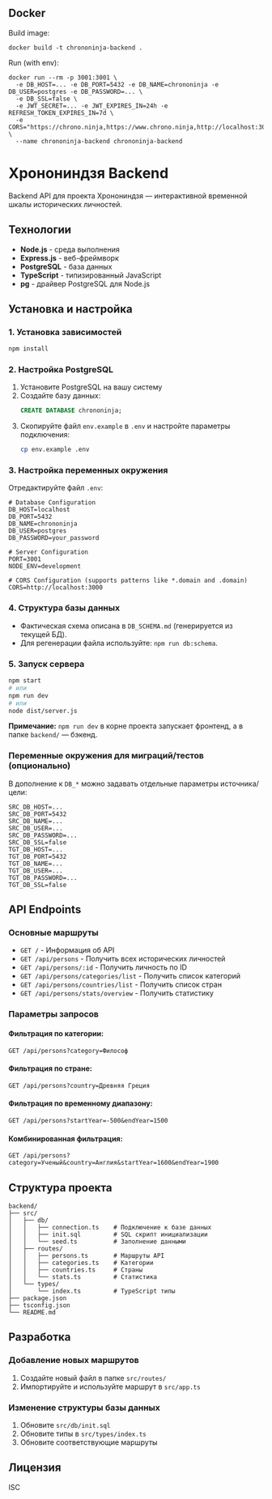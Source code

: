 ## Docker

Build image:

```
docker build -t chrononinja-backend .
```

Run (with env):

```
docker run --rm -p 3001:3001 \
  -e DB_HOST=... -e DB_PORT=5432 -e DB_NAME=chrononinja -e DB_USER=postgres -e DB_PASSWORD=... \
  -e DB_SSL=false \
  -e JWT_SECRET=... -e JWT_EXPIRES_IN=24h -e REFRESH_TOKEN_EXPIRES_IN=7d \
  -e CORS="https://chrono.ninja,https://www.chrono.ninja,http://localhost:3000" \
  --name chrononinja-backend chrononinja-backend
```

# Хронониндзя Backend

Backend API для проекта Хронониндзя — интерактивной временной шкалы исторических личностей.

## Технологии

- **Node.js** - среда выполнения
- **Express.js** - веб-фреймворк
- **PostgreSQL** - база данных
- **TypeScript** - типизированный JavaScript
- **pg** - драйвер PostgreSQL для Node.js

## Установка и настройка

### 1. Установка зависимостей

```bash
npm install
```

### 2. Настройка PostgreSQL

1. Установите PostgreSQL на вашу систему
2. Создайте базу данных:
   ```sql
   CREATE DATABASE chrononinja;
   ```
3. Скопируйте файл `env.example` в `.env` и настройте параметры подключения:
   ```bash
   cp env.example .env
   ```

### 3. Настройка переменных окружения

Отредактируйте файл `.env`:

```env
# Database Configuration
DB_HOST=localhost
DB_PORT=5432
DB_NAME=chrononinja
DB_USER=postgres
DB_PASSWORD=your_password

# Server Configuration
PORT=3001
NODE_ENV=development

# CORS Configuration (supports patterns like *.domain and .domain)
CORS=http://localhost:3000
```

### 4. Структура базы данных

- Фактическая схема описана в `DB_SCHEMA.md` (генерируется из текущей БД).
- Для регенерации файла используйте: `npm run db:schema`.

### 5. Запуск сервера

```bash
npm start
# или
npm run dev
# или
node dist/server.js
```

**Примечание:** `npm run dev` в корне проекта запускает фронтенд, а в папке `backend/` — бэкенд.

### Переменные окружения для миграций/тестов (опционально)

В дополнение к `DB_*` можно задавать отдельные параметры источника/цели:

```
SRC_DB_HOST=...
SRC_DB_PORT=5432
SRC_DB_NAME=...
SRC_DB_USER=...
SRC_DB_PASSWORD=...
SRC_DB_SSL=false
TGT_DB_HOST=...
TGT_DB_PORT=5432
TGT_DB_NAME=...
TGT_DB_USER=...
TGT_DB_PASSWORD=...
TGT_DB_SSL=false
```

## API Endpoints

### Основные маршруты

- `GET /` - Информация об API
- `GET /api/persons` - Получить всех исторических личностей
- `GET /api/persons/:id` - Получить личность по ID
- `GET /api/persons/categories/list` - Получить список категорий
- `GET /api/persons/countries/list` - Получить список стран
- `GET /api/persons/stats/overview` - Получить статистику

### Параметры запросов

#### Фильтрация по категории:
```
GET /api/persons?category=Философ
```

#### Фильтрация по стране:
```
GET /api/persons?country=Древняя Греция
```

#### Фильтрация по временному диапазону:
```
GET /api/persons?startYear=-500&endYear=1500
```

#### Комбинированная фильтрация:
```
GET /api/persons?category=Ученый&country=Англия&startYear=1600&endYear=1900
```

## Структура проекта

```
backend/
├── src/
│   ├── db/
│   │   ├── connection.ts    # Подключение к базе данных
│   │   ├── init.sql         # SQL скрипт инициализации
│   │   └── seed.ts          # Заполнение данными
│   ├── routes/
│   │   ├── persons.ts       # Маршруты API
│   │   ├── categories.ts    # Категории
│   │   ├── countries.ts     # Страны
│   │   └── stats.ts         # Статистика
│   └── types/
│       └── index.ts         # TypeScript типы
├── package.json
├── tsconfig.json
└── README.md
```

## Разработка

### Добавление новых маршрутов

1. Создайте новый файл в папке `src/routes/`
2. Импортируйте и используйте маршрут в `src/app.ts`

### Изменение структуры базы данных

1. Обновите `src/db/init.sql`
2. Обновите типы в `src/types/index.ts`
3. Обновите соответствующие маршруты

## Лицензия

ISC 
